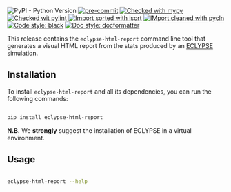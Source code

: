 ![PyPI - Python Version](https://img.shields.io/pypi/pyversions/eclypse-html-report)
[![pre-commit](https://img.shields.io/badge/pre--commit-enabled-brightgreen?logo=pre-commit&)](https://github.com/pre-commit/pre-commit)
[![Checked with mypy](http://www.mypy-lang.org/static/mypy_badge.svg)](http://mypy-lang.org/)
[![Checked wit pylint](https://img.shields.io/badge/pylint-10/10-green)](https://pylint.pycqa.org/en/latest/)
[![Import sorted with isort](https://img.shields.io/badge/isort-checked-brightgreen)](https://pycqa.github.io/isort/)
[![IMport cleaned with pycln](https://img.shields.io/badge/pycln-checked-brightgreen)](https://github.com/hadialqattan/pycln)
[![Code style: black](https://img.shields.io/badge/code%20style-black-black)](https://github.com/psf/black)
[![Doc style: docformatter](https://img.shields.io/badge/doc%20style-docformatter-black)](https://github.com/PyCQA/docformatter)

This release contains the `eclypse-html-report` command line tool that generates a visual HTML report from the stats produced by an [ECLYPSE](https://github.com/eclypse-org/eclypse) simulation.

## Installation

To install `eclypse-html-report` and all its dependencies, you can run the following commands:
```bash

pip install eclypse-html-report

```

**N.B.** We **strongly** suggest the installation of ECLYPSE in a virtual environment.

## Usage

```bash

eclypse-html-report --help

```
